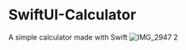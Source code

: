 # SwiftUI-Calculator
A simple calculator made with Swift
![IMG_2947 2](https://user-images.githubusercontent.com/122267988/216790201-90c59492-19fc-4a04-bd01-66401a4d5a21.jpg)

